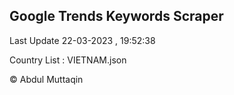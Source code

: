 

## Google Trends Keywords Scraper 
 
Last Update 22-03-2023 , 19:52:38

Country List :
VIETNAM.json



© Abdul Muttaqin 
